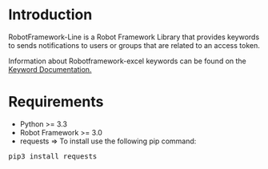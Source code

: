 <h1>Introduction</h1>
  RobotFramework-Line is a Robot Framework Library that provides keywords to sends notifications to users or groups that are related to an access token.<br>

  Information about Robotframework-excel keywords can be found on the <a href="https://lucifer053.github.io/RobotFramework-Line/Doc/KeywordDocumentation.html" >Keyword Documentation.</a>
  
 <h1>Requirements</h1>
 <ul>
  <li>Python >= 3.3</li>
  <li>Robot Framework >= 3.0</li>
  <li>requests => To install use the following pip command: </li>
 </ul>
   <div class="highlight highlight-source-shell">
    <pre>pip3 install requests</pre>
   </div>
   
